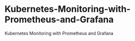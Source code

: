 # Kubernetes-Monitoring-with-Prometheus-and-Grafana
Kubernetes Monitoring with Prometheus and Grafana
